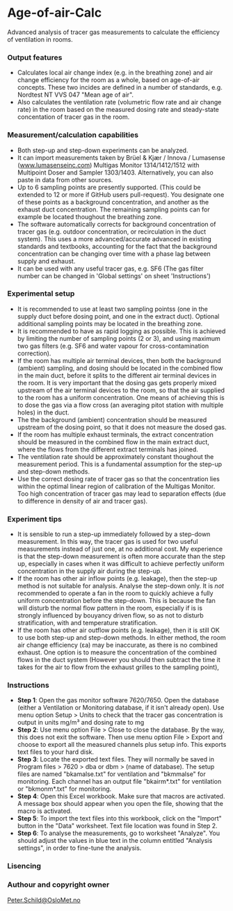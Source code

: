 # Age-of-air-Calc
Advanced analysis of tracer gas measurements to calculate the efficiency of ventilation in rooms.

### Output features
- Calculates local air change index (e.g. in the breathing zone) and air change efficiency for the room as a whole, based on age-of-air concepts. These two incides are defined in a number of standards, e.g. Nordtest NT VVS 047 "Mean age of air".
- Also calculates the ventilation rate (volumetric flow rate and air change rate) in the room based on the measured dosing rate and steady-state concentation of tracer gas in the room.

### Measurement/calculation capabilities
- Both step-up and step-down experiments can be analyzed.
- It can import measurements taken by Brüel & Kjær / Innova / Lumasense (www.lumasenseinc.com) Multigas Monitor 1314/1412/1512 with Multipoint Doser and Sampler 1303/1403. Alternatively, you can also paste in data from other sources.
- Up to 6 sampling points are presently supported. (This could be extended to 12 or more if GitHub users pull-request). You designate one of these points as a background concentration, and another as the exhaust duct concentration. The remaining sampling points can for example be located thoughout the breathing zone.
- The software automatically corrects for background concentration of tracer gas (e.g. outdoor concentration, or recirculation in the duct system). This uses a more advanced/accurate advanced in existing standards and textbooks, accounting for the fact that the background concentration can be changing over time with a phase lag between supply and exhaust.
- It can be used with any useful tracer gas, e.g. SF6 (The gas filter number can be changed in 'Global settings' on sheet 'Instructions')

### Experimental setup
- It is recommended to use at least two sampling pointss (one in the supply duct before dosing point, and one in the extract duct). Optional additional sampling points may be located in the breathing zone.
- It is recommended to have as rapid logging as possible. This is achieved by limiting the number of sampling points (2 or 3), and using maximum two gas filters (e.g. SF6 and water vapour for cross-contamination correction).
- If the room has multiple air terminal devices, then both the background (ambient) sampling, and dosing should be located in the combined flow in the main duct, before it splits to the different air terminal devices in the room. It is very important that the dosing gas gets properly mixed upstream of the air terminal devices to the room, so that the air supplied to the room has a uniform concentration. One means of achieving this is to dose the gas via a flow cross (an averaging pitot station with multiple holes) in the duct.
- The the background (ambient) concentration should be measured upstream of the dosing point, so that it does not measure the dosed gas.
- If the room has multiple exhaust terminals, the extract concentration should be measured in the combined flow in the main extract duct, where the flows from the different extract terminals has joined.
- The ventilation rate should be approximately constant thoughout the measurement period. This is a fundamental assumption for the step-up and step-down methods.
- Use the correct dosing rate of tracer gas so that the concentration lies within the optimal linear region of calibration of the Multigas Monitor. Too high concentration of tracer gas may lead to separation effects (due to difference in density of air and tracer gas).

### Experiment tips
- It is sensible to run a step-up immediately followed by a step-down measurement. In this way, the tracer gas is used for two useful measurements instead of just one, at no additional cost. My experience is that the step-down measurement is often more accurate than the step up, especially in cases when it was difficult to achieve perfectly uniform concentration in the supply air during the step-up.
- If the room has other air inflow points (e.g. leakage), then the step-up method is not suitable for analysis. Analyse the step-down only. It is *not* recommended to operate a fan in the room to quickly achieve a fully uniform concentration before the step-down. This is because the fan will disturb the normal flow pattern in the room, especially if is is strongly influenced by bouyancy driven flow, so as not to disturb stratification, with and temperature stratification.
- If the room has other air outflow points (e.g. leakage), then it is still OK to use both step-up and step-down methods. In either method, the room air change efficiency (εa) may be inaccurate, as there is no combined exhaust. One option is to measure the concentration of the combined flows in the duct system (However you should then subtract the time it takes for the air to flow from the exhaust grilles to the sampling point),

### Instructions
- **Step 1**: Open the gas monitor software 7620/7650. Open the database (either a Ventilation or Monitoring database, if it isn't already open). Use menu option Setup > Units to check that the tracer gas concentration is output in units mg/m³ and dosing rate to mg
- **Step 2**: Use menu option File > Close to close the database. By the way, this does not exit the software. Then use menu option File > Export and choose to export all the measured channels plus setup info. This exports text files to your hard disk.
- **Step 3**: Locate the exported text files. They will normally be saved in Program files > 7620 > dba or dbm > (name of database). The setup files are named "bkamalse.txt" for ventilation and "bkmmalse" for monitoring. Each channel has an output file "bkairm*.txt" for ventilation or "bkmonm*.txt" for monitoring.
- **Step 4**: Open this Excel workbook. Make sure that macros are activated. A message box should appear when you open the file, showing that the macro is activated.
- **Step 5**: To import the text files into this workbook, click on the "Import" button in the "Data" worksheet. Text file location was found in Step 2.
- **Step 6**: To analyse the measurements, go to worksheet "Analyze". You should adjust the values in blue text in the column entitled "Analysis settings", in order to fine-tune the analysis.

### Lisencing

### Authour and copyright owner
Peter.Schild@OsloMet.no
